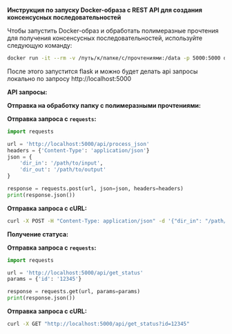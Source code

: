 **Инструкция по запуску Docker-образа с REST API для создания консенсусных последовательностей**

Чтобы запустить Docker-образ и обработать полимеразные прочтения для получения консенсусных последовательностей, используйте следующую команду:

```bash
docker run -it --rm -v /путь/к/папке/с/прочтениями:/data -p 5000:5000 divolin/cons_for_oms_app:flask_latest 

```

После этого запустится flask и можно будет делать api запросы локально по запросу http://localhost:5000





**API запросы:**


**Отправка на обработку папку с полимеразными прочтениями:**



**Отправка запроса с `requests`:**

```python
import requests

url = 'http://localhost:5000/api/process_json'
headers = {'Content-Type': 'application/json'}
json = {
    'dir_in': '/path/to/input',
    'dir_out': '/path/to/output'
}

response = requests.post(url, json=json, headers=headers)
print(response.json())
```

**Отправка запроса с cURL:**

```bash
curl -X POST -H "Content-Type: application/json" -d '{"dir_in": "/path/to/input", "dir_out": "/path/to/output"}' "http://localhost:5000/api/process_json"
```

**Получение статуса:**



**Отправка запроса с `requests`:**

```python
import requests

url = 'http://localhost:5000/api/get_status'
params = {'id': '12345'}

response = requests.get(url, params=params)
print(response.json())
```

**Отправка запроса с cURL:**

```bash
curl -X GET "http://localhost:5000/api/get_status?id=12345"
```







